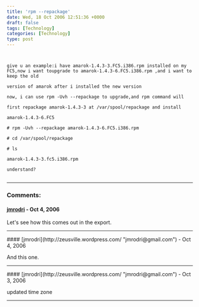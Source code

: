 ```yaml
---
title: 'rpm --repackage'
date: Wed, 18 Oct 2006 12:51:36 +0000
draft: false
tags: [Technology]
categories: [Technology]
type: post
---
```


```


give u an example:i have amarok-1.4.3-3.FC5.i386.rpm installed on my FC5,now i want toupgrade to amarok-1.4.3-6.FC5.i386.rpm ,and i want to keep the old

version of amarok after i installed the new version

now, i can use rpm -Uvh --repackage to upgrade,and rpm command will

first repackage amarok-1.4.3-3 at /var/spool/repackage and install

amarok-1.4.3-6.FC5

# rpm -Uvh --repackage amarok-1.4.3-6.FC5.i386.rpm

# cd /var/spool/repackage

# ls

amarok-1.4.3-3.fc5.i386.rpm

understand?


```
---
### Comments:
#### [jmrodri](http://zeusville.wordpress.com/ "jmrodri@gmail.com") - <time datetime="2006-10-19 03:30:09">Oct 4, 2006</time>

Let's see how this comes out in the export.
<hr />
#### [jmrodri](http://zeusville.wordpress.com/ "jmrodri@gmail.com") - <time datetime="2006-10-19 03:30:28">Oct 4, 2006</time>

And this one.
<hr />
#### [jmrodri](http://zeusville.wordpress.com/ "jmrodri@gmail.com") - <time datetime="2006-10-18 23:37:08">Oct 3, 2006</time>

updated time zone
<hr />
